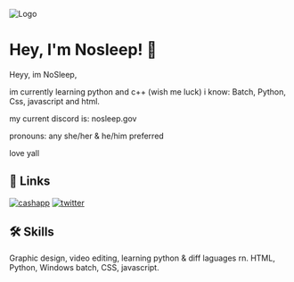 ![Logo](https://media-hosting.imagekit.io//729bf703026b4d60/1920%20x%201080%20pc%20wallpaper.jfif?Expires=1835159145&Key-Pair-Id=K2ZIVPTIP2VGHC&Signature=KBhp8eJ7OpRvQlDr8qUjF08tMzRG1jcD2BIbrug99AbZwnPmUQwIpdt5CHrDScv9~Mzw775X5OM6LlWmHWFnUjQleVVpzRDwixWdam44wAKsAs0IJEzM03jmlq2hwXfnlTeRVtLxOaVZVYhLngqhjOhqHbyZEIbMo-oVxCs9Z~ZqkOw~IFpoLlTKSDdqM3JxhnPvG0QKoWd6BcrvMebp1IWx7~aF0bPMyP0dNHlhRvChtb5QoqLDInB63tqhnI0o5xyo0NV4Jnqi8WkzrNBtc1Uu945UK4-A4RMd4ZNGczjDd3K8fdQwR9OwA57t55TpWp6pjWHYAHbP7-mJU6toyA__)

# Hey, I'm Nosleep! 👋

Heyy, im NoSleep,

im currently learning python and c++ (wish me luck)
i know: Batch, Python, Css, javascript and html.

my current discord is: nosleep.gov

pronouns: any
she/her & he/him preferred

love yall
## 🔗 Links
[![cashapp](https://cdn.discordapp.com/attachments/1346534998131347507/1348688281524637828/Untitled_design.png?ex=67d05f57&is=67cf0dd7&hm=e94cc94c7019819c76414df65c6a9cf25d7f68e054ee8486f1999f45772953df&)](https://cash.app/$yoyoyo1214)
[![twitter](https://img.shields.io/badge/twitter-1DA1F2?style=for-the-badge&logo=twitter&logoColor=white)](https://x.com/Fw_Slaughter)


## 🛠 Skills
Graphic design, video editing, learning python & diff laguages rn.
HTML, Python, Windows batch, CSS, javascript.

